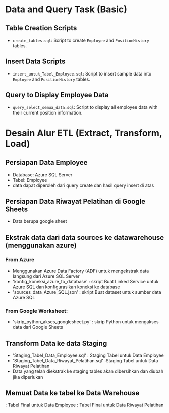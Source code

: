 # Data and Query Task (Basic)

## Table Creation Scripts
- `create_tables.sql`: Script to create `Employee` and `PositionHistory` tables.

## Insert Data Scripts
- `insert_untuk_Tabel_Employee.sql`: Script to insert sample data into `Employee` and `PositionHistory` tables.

## Query to Display Employee Data
- `query_select_semua_data.sql`: Script to display all employee data with their current position information.

# Desain Alur ETL (Extract, Transform, Load)

## Persiapan Data Employee
- Database: Azure SQL Server
- Tabel: Employee
- data dapat diperoleh dari query create dan hasil query insert di atas

## Persiapan Data Riwayat Pelatihan di Google Sheets
- Data berupa google sheet

## Ekstrak data dari data sources ke datawarehouse (menggunakan azure) 
### From Azure
- Menggunakan Azure Data Factory (ADF) untuk mengekstrak data langsung dari Azure SQL Server
- 'konfig_koneksi_azure_to_database' : skript Buat Linked Service untuk Azure SQL dan konfigurasikan koneksi ke database
- 'sources_data_Azure_SQL.json' : skript Buat dataset untuk sumber data Azure SQL
### From  Google Worksheet:
- 'skrip_python_akses_googlesheet.py' : skrip Python untuk mengakses data dari Google Sheets

## Transform Data ke data Staging
 - 'Staging_Tabel_Data_Employee.sql' : Staging Tabel untuk Data Employee
 - 'Staging_Tabel_Data_Riwayat_Pelatihan.sql' :Staging Tabel untuk Data Riwayat Pelatihan
 - Data yang telah diekstrak ke staging tables akan dibersihkan dan diubah jika diperlukan

## Memuat Data ke tabel ke Data Warehouse
 : Tabel Final untuk Data Employee
 : Tabel Final untuk Data Riwayat Pelatihan
